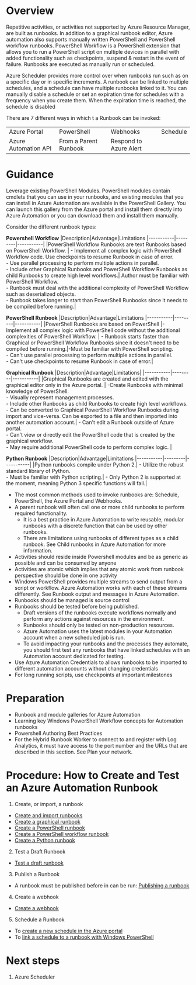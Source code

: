 Overview
=========

Repetitive activities, or activities not supported by Azure Resource Manager,  are built as runbooks.  In addition to a graphical runbook editor, Azure automation also supports manually written PowerShell and PowerShell workflow runbooks. PowerShell Workflow is a PowerShell extension that allows you to run a PowerShell script on multiple devices in parallel with added functionality such as checkpoints, suspend & restart in the event of failure.  Runbooks are executed as  manually run or scheduled.

Azure Scheduler provides more control over when runbooks run such as on a specific day or in  specific increments. A runbook can be linked to multiple schedules, and a schedule can have multiple runbooks linked to it. You can manually disable a schedule or set an expiration time for schedules with a frequency when you create them. When the expiration time is reached, the schedule is disabled

There are 7 different ways in which t a Runbook can be invoked:

| | | | |
|-|-|-|-|
|Azure Portal|	PowerShell|	Webhooks|	Schedule|
|Azure Automation API|	From a Parent Runbook|	Respond to Azure Alert|	


Guidance
=========

Leverage existing PowerShell Modules. PowerShell modules contain cmdlets that you can use in your runbooks, and existing modules that you can install in Azure Automation are available in the PowerShell Gallery. You can launch this gallery from the Azure portal and install them directly into Azure Automation or you can download them and install them manually. 

Consider the different runbook types:

**Powershell Workflow**
|Description|Advantage|Limitations
|-----------|---------|-----------|
|PowerShell Workflow Runbooks are text Runbooks based on PowerShell Workflow. | - Implement all complex logic with PowerShell Workflow code. Use checkpoints to resume Runbook in case of error. <br/> - Use parallel processing to perform multiple actions in parallel.<br/>- Include other Graphical Runbooks and PowerShell Workflow Runbooks as child Runbooks to create high level workflows.| Author must be familiar with PowerShell Workflow. <br/> - Runbook must deal with the additional complexity of PowerShell Workflow such as deserialized objects. <br/>- Runbook takes longer to start than PowerShell Runbooks since it needs to be compiled before running.|

**PowerShell Runbook**
|Description|Advantage|Limitations
|-----------|---------|-----------|
|PowerShell Runbooks are based on PowerShell |- Implement all complex logic with PowerShell code without the additional complexities of PowerShell Workflow. | - Runbook starts faster than Graphical or PowerShell Workflow Runbooks since it doesn't need to be compiled before running.|-Must be familiar with PowerShell scripting. <br/>- Can't use parallel processing to perform multiple actions in parallel. <br> - Can't use checkpoints to resume Runbook in case of error.|

**Graphical Runbook**
|Description|Advantage|Limitations|
|-----------|---------|-----------|
|Graphical Runbooks are created and edited with the graphical editor only in the Azure portal. | -Create Runbooks with minimal knowledge of PowerShell. </br> - Visually represent management processes. </br> - Include other Runbooks as child Runbooks to create high level workflows. </br> - Can be converted to Graphical PowerShell Workflow Runbooks during import and vice-versa. Can be exported to a file and then imported into another automation account.| - Can't edit a Runbook outside of Azure portal.</br> - Can't view or directly edit the PowerShell code that is created by the graphical workflow. </br> - May require additional PowerShell code to perform complex logic. |

**Python Runbook**
|Description|Advantage|Limitations
|-----------|---------|-----------|
|Python runbooks compile under Python 2.| - Utilize the robust standard library of Python.</br> - Must be familiar with Python scripting.| - Only Python 2 is supported at the moment, meaning Python 3 specific functions will fail.|


* The most common methods used to invoke runbooks are:  Schedule, PowerShell, the Azure Portal and Webhooks.
* A parent runbook will often call one or more child runbooks to perform required functionality. 
  * It is a best practice in Azure Automation to write reusable, modular runbooks with a discrete function that can be used by other runbooks.
  * There are limitations using runbooks of different types as a child runbook. See Child runbooks in Azure Automation for more information.
* Activities should reside inside Powershell modules and be as generic as possible and can be consumed by anyone 
* Activities are atomic which implies that any atomic work from runbook perspective should be done in one activity 
* Windows PowerShell provides multiple streams to send output from a script or workflow. Azure Automation works with each of these streams differently. See Runbook output and messages in Azure Automation.
* Runbooks should be managed is source control
* Runbooks should be tested before being published. 
  * Draft versions of  the runbooks execute workflows normally and perform any actions against resources in the environment.
  * Runbooks should only be tested on non-production resources.
  * Azure Automation uses the latest modules in your Automation account when a new scheduled job is run. 
  * To avoid impacting your runbooks and the processes they automate, you should first test any runbooks that have linked schedules with an Automation account dedicated for testing. 
* Use Azure Automation Credentials to allows runbooks to be imported to different automation accounts without changing credentials
* For long running scripts, use checkpoints at important milestones

Preparation
===========
 
* Runbook and module galleries for Azure Automation
* Learning key Windows PowerShell Workflow concepts for Automation runbooks
* Powershell Authoring Best Practices	
* For the Hybrid Runbook Worker to connect to and register with Log Analytics, it must have access to the port number and the URLs that are described in this section. See Plan your network.
	

Procedure:  How to Create and Test an Azure Automation Runbook
===========================================================

1. Create, or import, a runbook
- [Create and import runbooks](https://docs.microsoft.com/en-us/azure/automation/automation-creating-importing-runbook)
- [Create a graphical runbook](https://docs.microsoft.com/en-us/azure/automation/automation-first-runbook-graphical) 
- [Create a PowerShell runbook ](https://docs.microsoft.com/en-us/azure/automation/automation-first-runbook-textual-powershell)
- [Create a PowerShell workflow runbook](https://docs.microsoft.com/en-us/azure/automation/automation-first-runbook-textual) 
- [Create a Python runbook](https://docs.microsoft.com/en-us/azure/automation/automation-first-runbook-textual-python2)
2. Test a Draft Runbook
- [Test a draft runbook](https://docs.microsoft.com/en-us/azure/automation/automation-testing-runbook)
3. Publish a Runbook
- A runbook must be published before in can be run: [Publishing a runbook](https://docs.microsoft.com/en-us/azure/automation/automation-creating-importing-runbook#publishing-a-runbook)
 
4. Create a webhook
- [Create a webhook](https://docs.microsoft.com/en-us/azure/automation/automation-webhooks#creating-a-webhook)
		
5. Schedule a Runbook
- To [create a new schedule in the Azure portal](https://docs.microsoft.com/en-us/azure/automation/automation-schedules#to-create-a-new-schedule-in-the-azure-portal)
- To [link a schedule to a runbook with Windows PowerShell](https://docs.microsoft.com/en-us/azure/automation/automation-schedules#to-link-a-schedule-to-a-runbook-with-windows-powershell)
	

Next steps
==========
1. Azure Scheduler



